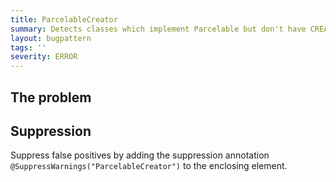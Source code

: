 ```yaml
---
title: ParcelableCreator
summary: Detects classes which implement Parcelable but don't have CREATOR
layout: bugpattern
tags: ''
severity: ERROR
---
```


<!--
*** AUTO-GENERATED, DO NOT MODIFY ***
To make changes, edit the @BugPattern annotation or the explanation in docs/bugpattern.
-->


## The problem


## Suppression
Suppress false positives by adding the suppression annotation `@SuppressWarnings("ParcelableCreator")` to the enclosing element.
